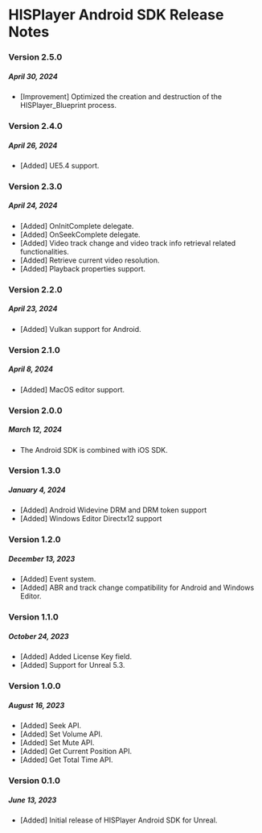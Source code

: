 # HISPlayer Android SDK Release Notes
### Version 2.5.0
##### April 30, 2024
- [Improvement] Optimized the creation and destruction of the HISPlayer_Blueprint process.

### Version 2.4.0
##### April 26, 2024
- [Added] UE5.4 support.

### Version 2.3.0
##### April 24, 2024
- [Added] OnInitComplete delegate.
- [Added] OnSeekComplete delegate.
- [Added] Video track change and video track info retrieval related functionalities.
- [Added] Retrieve current video resolution.
- [Added] Playback properties support.

### Version 2.2.0
##### April 23, 2024
- [Added] Vulkan support for Android.

### Version 2.1.0
##### April 8, 2024
- [Added] MacOS editor support.

### Version 2.0.0
##### March 12, 2024
- The Android SDK is combined with iOS SDK.

### Version 1.3.0
##### January 4, 2024
- [Added] Android Widevine DRM and DRM token support
- [Added] Windows Editor Directx12 support

### Version 1.2.0
##### December 13, 2023
- [Added] Event system.
- [Added] ABR and track change compatibility for Android and Windows Editor.

### Version 1.1.0
##### October 24, 2023
- [Added] Added License Key field.
- [Added] Support for Unreal 5.3.

### Version 1.0.0
##### August 16, 2023
- [Added] Seek API.
- [Added] Set Volume API.
- [Added] Set Mute API.
- [Added] Get Current Position API.
- [Added] Get Total Time API.

### Version 0.1.0
##### June 13, 2023
- [Added] Initial release of HISPlayer Android SDK for Unreal.

